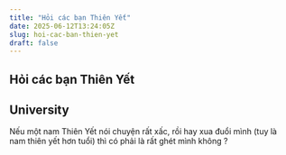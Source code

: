```yaml
---
title: "Hỏi các bạn Thiên Yết"
date: 2025-06-12T13:24:05Z
slug: hoi-cac-ban-thien-yet
draft: false
---
```


## Hỏi các bạn Thiên Yết

## University

Nếu một nam Thiên Yết nói chuyện rất xấc, rồi hay xua đuổi mình (tuy là nam thiên yết hơn tuổi) thì có phải là rất ghét mình không ?